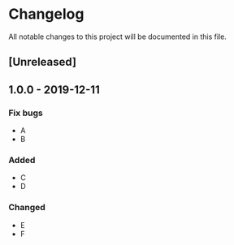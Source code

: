 # Changelog
All notable changes to this project will be documented in this file.

## [Unreleased]

## 1.0.0 - 2019-12-11
### Fix bugs
- A
- B
### Added
- C
- D
### Changed
- E
- F
